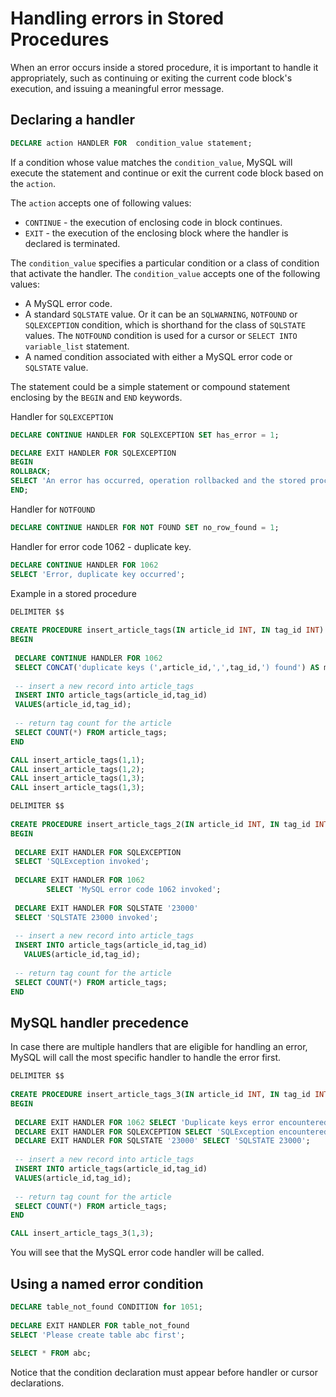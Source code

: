 # Handling errors in Stored Procedures

When an error occurs inside a stored procedure, it is important to handle it appropriately, such as continuing or exiting the current code block's execution, and issuing a meaningful error message.

## Declaring a handler

```sql
DECLARE action HANDLER FOR  condition_value statement;
```

If a condition whose value matches the `condition_value`, MySQL will execute the statement and continue or exit the current code block based on the `action`.

The `action` accepts one of following values:

- `CONTINUE` - the execution of enclosing code in block continues.
- `EXIT` - the execution of the enclosing block where the handler is declared is terminated.

The `condition_value` specifies a particular condition or a class of condition that activate the handler. The `condition_value` accepts one of the following values:

- A MySQL error code.
- A standard `SQLSTATE` value. Or it can be an `SQLWARNING`, `NOTFOUND` or `SQLEXCEPTION` condition, which is shorthand for the class of `SQLSTATE` values. The `NOTFOUND` condition is used for a cursor or `SELECT INTO variable_list` statement.
- A named condition associated with either a MySQL error code or `SQLSTATE` value.

The statement could be a simple statement or compound statement enclosing by the `BEGIN` and `END` keywords.

Handler for `SQLEXCEPTION`

```sql
DECLARE CONTINUE HANDLER FOR SQLEXCEPTION SET has_error = 1;
```

```sql
DECLARE EXIT HANDLER FOR SQLEXCEPTION
BEGIN
ROLLBACK;
SELECT 'An error has occurred, operation rollbacked and the stored procedure was terminated';
END;
```

Handler for `NOTFOUND`

```sql
DECLARE CONTINUE HANDLER FOR NOT FOUND SET no_row_found = 1;
```

Handler for error code 1062 - duplicate key.

```sql
DECLARE CONTINUE HANDLER FOR 1062
SELECT 'Error, duplicate key occurred';
```

Example in a stored procedure

```sql
DELIMITER $$
 
CREATE PROCEDURE insert_article_tags(IN article_id INT, IN tag_id INT)
BEGIN
 
 DECLARE CONTINUE HANDLER FOR 1062
 SELECT CONCAT('duplicate keys (',article_id,',',tag_id,') found') AS msg;
 
 -- insert a new record into article_tags
 INSERT INTO article_tags(article_id,tag_id)
 VALUES(article_id,tag_id);
 
 -- return tag count for the article
 SELECT COUNT(*) FROM article_tags;
END

CALL insert_article_tags(1,1);
CALL insert_article_tags(1,2);
CALL insert_article_tags(1,3);
CALL insert_article_tags(1,3);
```

```sql
DELIMITER $$
 
CREATE PROCEDURE insert_article_tags_2(IN article_id INT, IN tag_id INT)
BEGIN
 
 DECLARE EXIT HANDLER FOR SQLEXCEPTION 
 SELECT 'SQLException invoked';
 
 DECLARE EXIT HANDLER FOR 1062 
        SELECT 'MySQL error code 1062 invoked';
 
 DECLARE EXIT HANDLER FOR SQLSTATE '23000'
 SELECT 'SQLSTATE 23000 invoked';
 
 -- insert a new record into article_tags
 INSERT INTO article_tags(article_id,tag_id)
   VALUES(article_id,tag_id);
 
 -- return tag count for the article
 SELECT COUNT(*) FROM article_tags;
END
```

## MySQL handler precedence

In case there are multiple handlers that are eligible for handling an error, MySQL will call the most specific handler to handle the error first.

```sql
DELIMITER $$
 
CREATE PROCEDURE insert_article_tags_3(IN article_id INT, IN tag_id INT)
BEGIN
 
 DECLARE EXIT HANDLER FOR 1062 SELECT 'Duplicate keys error encountered';
 DECLARE EXIT HANDLER FOR SQLEXCEPTION SELECT 'SQLException encountered';
 DECLARE EXIT HANDLER FOR SQLSTATE '23000' SELECT 'SQLSTATE 23000';
 
 -- insert a new record into article_tags
 INSERT INTO article_tags(article_id,tag_id)
 VALUES(article_id,tag_id);
 
 -- return tag count for the article
 SELECT COUNT(*) FROM article_tags;
END

CALL insert_article_tags_3(1,3);
```

You will see that the MySQL error code handler will be called.

## Using a named error condition

```sql
DECLARE table_not_found CONDITION for 1051;
 
DECLARE EXIT HANDLER FOR table_not_found 
SELECT 'Please create table abc first';
 
SELECT * FROM abc;
```

Notice that the condition declaration must appear before handler or cursor declarations.